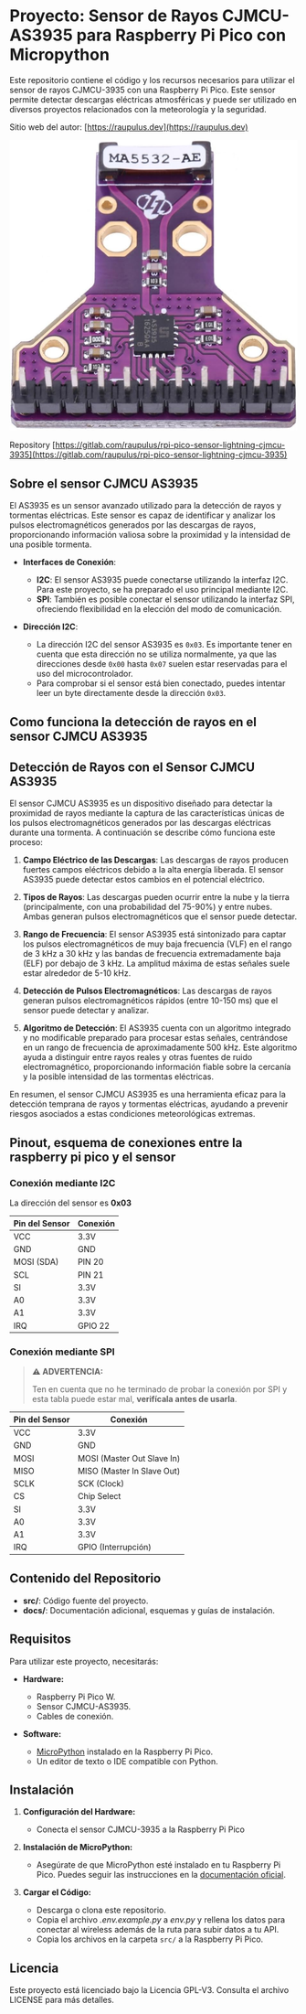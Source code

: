 # Proyecto: Sensor de Rayos CJMCU-AS3935 para Raspberry Pi Pico con Micropython

Este repositorio contiene el código y los recursos necesarios para utilizar el sensor de rayos CJMCU-3935 con una Raspberry Pi Pico. Este sensor permite detectar descargas eléctricas atmosféricas y puede ser utilizado en diversos proyectos relacionados con la meteorología y la seguridad.

Sitio web del autor: [https://raupulus.dev](https://raupulus.dev)

![Imagen del Proyecto](docs/images/img1.jpg "Imagen del Sensor de Rayos CJMCU-AS3935 para Raspberry Pi Pico con Micropython")

Repository [https://gitlab.com/raupulus/rpi-pico-sensor-lightning-cjmcu-3935](https://gitlab.com/raupulus/rpi-pico-sensor-lightning-cjmcu-3935)

## Sobre el sensor CJMCU AS3935

El AS3935 es un sensor avanzado utilizado para la detección de rayos y tormentas eléctricas. Este sensor es capaz de identificar y analizar los pulsos electromagnéticos generados por las descargas de rayos, proporcionando información valiosa sobre la proximidad y la intensidad de una posible tormenta.

- **Interfaces de Conexión**:
  - **I2C**: El sensor AS3935 puede conectarse utilizando la interfaz I2C. Para este proyecto, se ha preparado el uso principal mediante I2C.
  - **SPI**: También es posible conectar el sensor utilizando la interfaz SPI, ofreciendo flexibilidad en la elección del modo de comunicación.

- **Dirección I2C**:
  - La dirección I2C del sensor AS3935 es `0x03`. Es importante tener en cuenta que esta dirección no se utiliza normalmente, ya que las direcciones desde `0x00` hasta `0x07` suelen estar reservadas para el uso del microcontrolador.
  - Para comprobar si el sensor está bien conectado, puedes intentar leer un byte directamente desde la dirección `0x03`.

## Como funciona la detección de rayos en el sensor CJMCU AS3935

## Detección de Rayos con el Sensor CJMCU AS3935

El sensor CJMCU AS3935 es un dispositivo diseñado para detectar la proximidad de rayos mediante la captura de las características únicas de los pulsos electromagnéticos generados por las descargas eléctricas durante una tormenta. A continuación se describe cómo funciona este proceso:

1. **Campo Eléctrico de las Descargas**:
   Las descargas de rayos producen fuertes campos eléctricos debido a la alta energía liberada. El sensor AS3935 puede detectar estos cambios en el potencial eléctrico.

2. **Tipos de Rayos**:
   Las descargas pueden ocurrir entre la nube y la tierra (principalmente, con una probabilidad del 75-90%) y entre nubes. Ambas generan pulsos electromagnéticos que el sensor puede detectar.

3. **Rango de Frecuencia**:
   El sensor AS3935 está sintonizado para captar los pulsos electromagnéticos de muy baja frecuencia (VLF) en el rango de 3 kHz a 30 kHz y las bandas de frecuencia extremadamente baja (ELF) por debajo de 3 kHz. La amplitud máxima de estas señales suele estar alrededor de 5-10 kHz.

4. **Detección de Pulsos Electromagnéticos**:
   Las descargas de rayos generan pulsos electromagnéticos rápidos (entre 10-150 ms) que el sensor puede detectar y analizar.

5. **Algoritmo de Detección**:
   El AS3935 cuenta con un algoritmo integrado y no modificable preparado para procesar estas señales, centrándose en un rango de frecuencia de aproximadamente 500 kHz. Este algoritmo ayuda a distinguir entre rayos reales y otras fuentes de ruido electromagnético, proporcionando información fiable sobre la cercanía y la posible intensidad de las tormentas eléctricas.

En resumen, el sensor CJMCU AS3935 es una herramienta eficaz para la detección temprana de rayos y tormentas eléctricas, ayudando a prevenir riesgos asociados a estas condiciones meteorológicas extremas.

## Pinout, esquema de conexiones entre la raspberry pi pico y el sensor

### Conexión mediante I2C

La dirección del sensor es **0x03**

| Pin del Sensor | Conexión           |
|----------------|--------------------|
| VCC            | 3.3V               |
| GND            | GND                |
| MOSI (SDA)     | PIN 20             |
| SCL            | PIN 21             |
| SI             | 3.3V               |
| A0             | 3.3V               |
| A1             | 3.3V               |
| IRQ            | GPIO 22            |

### Conexión mediante SPI

> **⚠️ ADVERTENCIA:**
> 
> Ten en cuenta que no he terminado de probar la conexión por SPI y esta tabla puede estar mal, **verifícala antes de usarla**.



| Pin del Sensor | Conexión           |
|----------------|--------------------|
| VCC            | 3.3V               |
| GND            | GND                |
| MOSI           | MOSI (Master Out Slave In) |
| MISO           | MISO (Master In Slave Out) |
| SCLK           | SCK (Clock)        |
| CS             | Chip Select        |
| SI             | 3.3V               |
| A0             | 3.3V               |
| A1             | 3.3V               |
| IRQ            | GPIO (Interrupción)|

## Contenido del Repositorio

- **src/**: Código fuente del proyecto.
- **docs/**: Documentación adicional, esquemas y guías de instalación.

## Requisitos

Para utilizar este proyecto, necesitarás:

- **Hardware:**
  - Raspberry Pi Pico W.
  - Sensor CJMCU-AS3935.
  - Cables de conexión.

- **Software:**
  - [MicroPython](https://micropython.org/download/rp2-pico/) instalado en la Raspberry Pi Pico.
  - Un editor de texto o IDE compatible con Python.

## Instalación

1. **Configuración del Hardware:**
   - Conecta el sensor CJMCU-3935 a la Raspberry Pi Pico

2. **Instalación de MicroPython:**
   - Asegúrate de que MicroPython esté instalado en tu Raspberry Pi Pico. Puedes seguir las instrucciones en la [documentación oficial](https://docs.micropython.org/en/latest/rp2/quickref.html).

3. **Cargar el Código:**
   - Descarga o clona este repositorio.
   - Copia el archivo *.env.example.py* a *env.py* y rellena los datos para 
     conectar al wireless además de la ruta para subir datos a tu API.
   - Copia los archivos en la carpeta `src/` a la Raspberry Pi Pico.


## Licencia

Este proyecto está licenciado bajo la Licencia GPL-V3. Consulta el archivo 
LICENSE para más detalles.